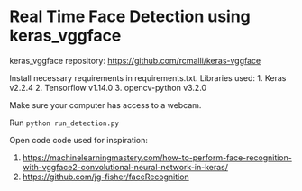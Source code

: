# Real Time Face Detection using keras_vggface

keras_vggface repository: https://github.com/rcmalli/keras-vggface

Install necessary requirements in requirements.txt. 
Libraries used:
    1. Keras v2.2.4
    2. Tensorflow v1.14.0
    3. opencv-python v3.2.0

Make sure your computer has access to a webcam.

Run `python run_detection.py`

Open code code used for inspiration: 

1. https://machinelearningmastery.com/how-to-perform-face-recognition-with-vggface2-convolutional-neural-network-in-keras/
2. https://github.com/jg-fisher/faceRecognition
